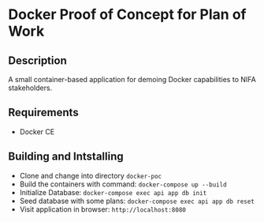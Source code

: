 # Docker Proof of Concept for Plan of Work
## Description
A small container-based application for demoing Docker capabilities to NIFA stakeholders.

## Requirements
- Docker CE


## Building and Intstalling
* Clone and change into directory `docker-poc`
* Build the containers with command: `docker-compose up --build`
* Initialize Database: `docker-compose exec api app db init`
* Seed database with some plans: `docker-compose exec api app db reset`
* Visit application in browser: `http://localhost:8080`
